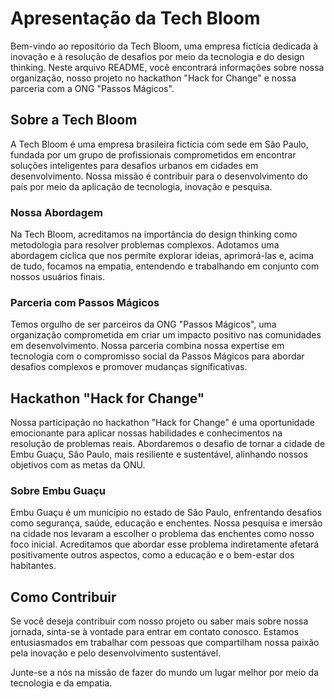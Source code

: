 # Apresentação da Tech Bloom

Bem-vindo ao repositório da Tech Bloom, uma empresa fictícia dedicada à inovação e à resolução de desafios por meio da tecnologia e do design thinking. Neste arquivo README, você encontrará informações sobre nossa organização, nosso projeto no hackathon "Hack for Change" e nossa parceria com a ONG "Passos Mágicos".

## Sobre a Tech Bloom

A Tech Bloom é uma empresa brasileira fictícia com sede em São Paulo, fundada por um grupo de profissionais comprometidos em encontrar soluções inteligentes para desafios urbanos em cidades em desenvolvimento. Nossa missão é contribuir para o desenvolvimento do país por meio da aplicação de tecnologia, inovação e pesquisa.

### Nossa Abordagem

Na Tech Bloom, acreditamos na importância do design thinking como metodologia para resolver problemas complexos. Adotamos uma abordagem cíclica que nos permite explorar ideias, aprimorá-las e, acima de tudo, focamos na empatia, entendendo e trabalhando em conjunto com nossos usuários finais.

### Parceria com Passos Mágicos

Temos orgulho de ser parceiros da ONG "Passos Mágicos", uma organização comprometida em criar um impacto positivo nas comunidades em desenvolvimento. Nossa parceria combina nossa expertise em tecnologia com o compromisso social da Passos Mágicos para abordar desafios complexos e promover mudanças significativas.

## Hackathon "Hack for Change"

Nossa participação no hackathon "Hack for Change" é uma oportunidade emocionante para aplicar nossas habilidades e conhecimentos na resolução de problemas reais. Abordaremos o desafio de tornar a cidade de Embu Guaçu, São Paulo, mais resiliente e sustentável, alinhando nossos objetivos com as metas da ONU.

### Sobre Embu Guaçu

Embu Guaçu é um município no estado de São Paulo, enfrentando desafios como segurança, saúde, educação e enchentes. Nossa pesquisa e imersão na cidade nos levaram a escolher o problema das enchentes como nosso foco inicial. Acreditamos que abordar esse problema indiretamente afetará positivamente outros aspectos, como a educação e o bem-estar dos habitantes.

## Como Contribuir

Se você deseja contribuir com nosso projeto ou saber mais sobre nossa jornada, sinta-se à vontade para entrar em contato conosco. Estamos entusiasmados em trabalhar com pessoas que compartilham nossa paixão pela inovação e pelo desenvolvimento sustentável.

Junte-se a nós na missão de fazer do mundo um lugar melhor por meio da tecnologia e da empatia.
